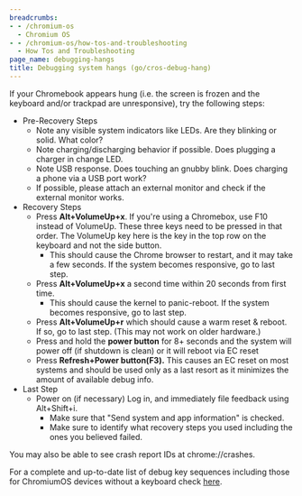 ```yaml
---
breadcrumbs:
- - /chromium-os
  - Chromium OS
- - /chromium-os/how-tos-and-troubleshooting
  - How Tos and Troubleshooting
page_name: debugging-hangs
title: Debugging system hangs (go/cros-debug-hang)
---
```


If your Chromebook appears hung (i.e. the screen is frozen and the keyboard
and/or trackpad are unresponsive), try the following steps:

*   Pre-Recovery Steps
    *   Note any visible system indicators like LEDs. Are they blinking
                or solid. What color?
    *   Note charging/discharging behavior if possible. Does plugging a
                charger in change LED.
    *   Note USB response. Does touching an gnubby blink. Does charging
                a phone via a USB port work?
    *   If possible, please attach an external monitor and check if the
                external monitor works.
*   Recovery Steps
    *   Press **Alt+VolumeUp+x**. If you're using a Chromebox, use F10
                instead of VolumeUp. These three keys need to be pressed in that
                order. The VolumeUp key here is the key in the top row on the
                keyboard and not the side button.
        *   This should cause the Chrome browser to restart, and it may
                    take a few seconds. If the system becomes responsive, go to
                    last step.
    *   Press **Alt+VolumeUp+x** a second time within 20 seconds from first time.
        *   This should cause the kernel to panic-reboot. If the system
                    becomes responsive, go to last step.
    *   Press **Alt+VolumeUp+r** which should cause a warm reset &
                reboot. If so, go to last step. (This may not work on older
                hardware.)
    *   Press and hold the **power button** for 8+ seconds and the
                system will power off (if shutdown is clean) or it will reboot
                via EC reset
    *   Press **Refresh+Power button(F3).** This causes an EC reset on
                most systems and should be used only as a last resort as it
                minimizes the amount of available debug info.
*   Last Step
    *   Power on (if necessary) Log in, and immediately file feedback
                using Alt+Shift+i.
        *   Make sure that "Send system and app information" is checked.
        *   Make sure to identify what recovery steps you used including
                    the ones you believed failed.

You may also be able to see crash report IDs at chrome://crashes.

For a complete and up-to-date list of debug key sequences including those for
ChromiumOS devices without a keyboard check
[here](https://chromium.googlesource.com/chromiumos/docs/+/HEAD/debug_buttons.md).
